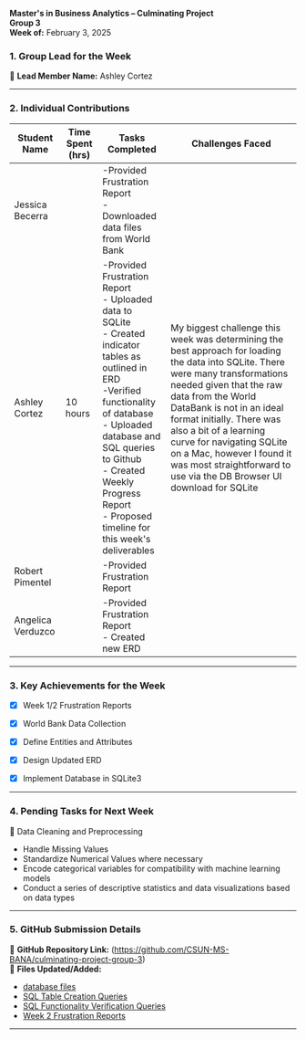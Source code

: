 

**Master's in Business Analytics – Culminating Project**  
**Group 3**  
**Week of:** February 3, 2025  

### 1. Group Lead for the Week
📌 **Lead Member Name:** Ashley Cortez 

---

### 2. Individual Contributions
| **Student Name**  | **Time Spent (hrs)** | **Tasks Completed** | **Challenges Faced** |
|----------|----------|----------|----------|
| Jessica Becerra |  | -Provided Frustration Report <br> - Downloaded data files from World Bank |  |
| Ashley Cortez | 10 hours |-Provided Frustration Report <br> - Uploaded data to SQLite <br> - Created indicator tables as outlined in ERD <br> -Verified functionality of database <br> - Uploaded database and SQL queries to Github <br> - Created Weekly Progress Report <br> - Proposed timeline for this week's deliverables | My biggest challenge this week was determining the best approach for loading the data into SQLite. There were many transformations needed given that the raw data from the World DataBank is not in an ideal format initially. There was also a bit of a learning curve for navigating SQLite on a Mac, however I found it was most straightforward to use via the DB Browser UI download for SQLite |
| Robert Pimentel |  | -Provided Frustration Report <br> |  |
| Angelica Verduzco |  | -Provided Frustration Report <br> - Created new ERD|  |

---

### 3. Key Achievements for the Week

- [x] Week 1/2 Frustration Reports
- [x] World Bank Data Collection
- [x] Define Entities and Attributes
- [x] Design Updated ERD
- [x] Implement Database in SQLite3
  

---

### 4. Pending Tasks for Next Week
📌 Data Cleaning and Preprocessing
  - Handle Missing Values
  - Standardize Numerical Values where necessary
  - Encode categorical variables for compatibility with machine learning models
  - Conduct a series of descriptive statistics and data visualizations based on data types

---

### 5. GitHub Submission Details
🔗 **GitHub Repository Link:** (https://github.com/CSUN-MS-BANA/culminating-project-group-3)  
📁 **Files Updated/Added:**  
-  [database files](https://github.com/CSUN-MS-BANA/culminating-project-group-3/tree/main/Week%203%20Deliverables/database%20files)  
-  [SQL Table Creation Queries](https://github.com/CSUN-MS-BANA/culminating-project-group-3/tree/main/Week%203%20Deliverables/sql%20create%20table%20queries)  
-  [SQL Functionality Verification Queries](https://github.com/CSUN-MS-BANA/culminating-project-group-3/tree/main/Week%203%20Deliverables#:~:text=22%20minutes%20ago-,sql%20test%20verification%20queries,-Add%20files%20via)
-  [Week 2 Frustration Reports](https://github.com/CSUN-MS-BANA/culminating-project-group-3/tree/main/Week%203%20Deliverables#:~:text=..-,Week%202%20Frustration%20Reports,-Rename%20Frustration%20Report)

---
